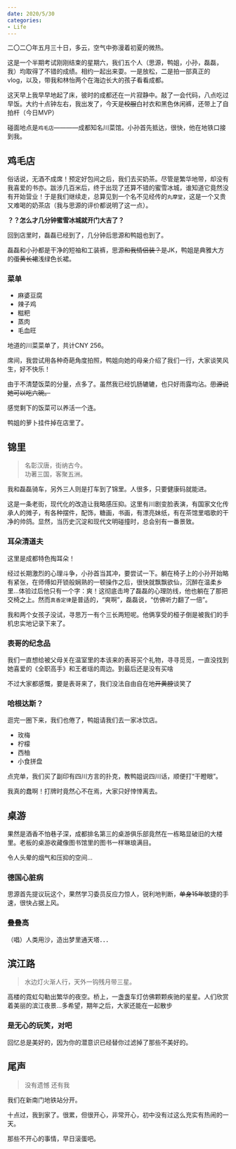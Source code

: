 ```yaml
---
date: 2020/5/30
categories:
- Life
---
```


二〇二〇年五月三十日，多云，空气中弥漫着初夏的微热。

这是一个半期考试刚刚结束的星期六，我们五个人（思源，鸭姐，小孙，磊磊，我）均取得了不错的成绩。相约一起出来耍。一是放松，二是拍一部真正的vlog，以及，带我和林怡两个在海边长大的孩子看看成都。

这天早上我早早地起了床，彼时的成都还在一片寂静中。敲了一会代码，八点吃过早饭。大约十点钟左右，我出发了，今天是<s>校服</s>白衬衣和黑色休闲裤，还带上了自拍杆（今日MVP）

碰面地点是`鸡毛店`————成都知名川菜馆。小孙首先抵达，很快，他在地铁口接到我。

## 鸡毛店

俗话说，无酒不成席！预定好包间之后，我们去买奶茶。尽管是繁华地带，却没有我喜爱的书亦。跋涉几百米后，终于出现了还算不错的蜜雪冰城，谁知道它竟然没有开始营业！于是我们继续走，总算见到一个名不见经传的`丸摩堂`，这是一个又贵又难喝的奶茶店（我与思源的评价都说明了这一点）。

<b> ？？怎么才几分钟蜜雪冰城就开门大吉了？ </b>

回到店里时，磊磊已经到了，几分钟后思源和鸭姐也到了。

磊磊和小孙都是干净的短袖和工装裤，思源<s>和我情侣装？</s>是JK，鸭姐是典雅大方的<s>蛋黄长裙</s>浅绿色长裙。

### 菜单

* 麻婆豆腐
* 辣子鸡
* 糍粑
* 蒸肉
* 毛血旺

地道的川菜菜单了，共计CNY 256。

席间，我尝试用各种奇葩角度拍照，鸭姐向她的母亲介绍了我们一行，大家谈笑风生，好不快乐！

由于不清楚饭菜的分量，点多了。虽然我已经饥肠辘辘，也只好雨露均沾。<s>思源说她可以吃六碗。</s>

感觉剩下的饭菜可以养活一个连。

鸭姐的萝卜挂件掉在店里了。


## 锦里
> 名彰汉唐，街纳古今。<br>
> 功著三国，客聚五洲。

我和磊磊骑车，另外三人则是打车到了锦里。人很多，只要健康码就能进。

这是一条老街，现代化的改造让我略感压抑。这里有川剧变脸表演，有国家文化传承人的摊子，有各种摆件，配饰，糖画，书画，有漂亮妹纸，有在茶馆里唱歌的干净的帅鸽。显然，当历史沉淀和现代文明碰撞时，总会别有一番景致。

### 耳朵清道夫

这里是成都特色掏耳朵！

经过长期激烈的心理斗争，小孙首当其冲，要尝试一下。躺在椅子上的小孙开始略有紧张，在师傅如开锁般娴熟的一顿操作之后，很快就飘飘欲仙，沉醉在温柔乡里...体验过后他只有一个字：爽！这彻底击垮了磊磊的心理防线，他也躺在了那把交椅之上。然而`真香定律`是普适的，“爽啊”，磊磊说，“仿佛听力翻了一倍”。

我和两个女孩子没试，寻思万一有个三长两短呢。他俩享受的桠子倒是被我们的手机忠实地记录下来了。

### 表哥的纪念品

我们一直想给被父母关在温室里的本该来的表哥买个礼物，寻寻觅觅，一直没找到她喜爱的《全职高手》和王者瑶的周边。到最后还是没有买啥

不过大家都感慨，要是表哥来了，我们没法自由自在地<s>开黄腔</s>谈笑了

### 哈根达斯？

逛完一圈下来，我们也倦了，鸭姐请我们去一家冰饮店。

* 玫梅
* 柠檬
* 西柚
* 小食拼盘

点完单，我们买了副印有四川方言的扑克，教鸭姐说四川话，顺便打“干瞪眼”。

我真的蠢啊！打牌时竟然心不在焉，大家只好悻悻离去。

## 桌游


果然是酒香不怕巷子深，成都排名第三的桌游俱乐部竟然在一栋略显破旧的大楼里。老板的桌游收藏像图书馆里的图书一样琳琅满目。

令人头晕的烟气和压抑的空间...

### 德国心脏病

思源首先提议玩这个，果然学习委员反应力惊人，锐利地判断，<s>单身15年</s>敏捷的手速，很快占据上风。

### 叠叠高

（唱）人类用沙，造出梦里通天塔．．．

## 滨江路
> 水边灯火渐人行，天外一钩残月带三星。

高楼的霓虹勾勒出繁华的夜空。桥上，一盏盏车灯仿佛颗颗疾驰的星星。人们欣赏着美丽的滨江夜景...多希望，期年之后，大家还能在一起散步

### 是无心的玩笑，对吧

回忆总是美好的，因为你的潜意识已经替你过滤掉了那些不美好的。

## 尾声

> 没有遗憾
> 还有我

我们在新南门地铁站分开。

十点过，我到家了。很累，但很开心，非常开心，初中没有过这么充实有热闹的一天。

那些不开心的事情，早日滚蛋吧。
